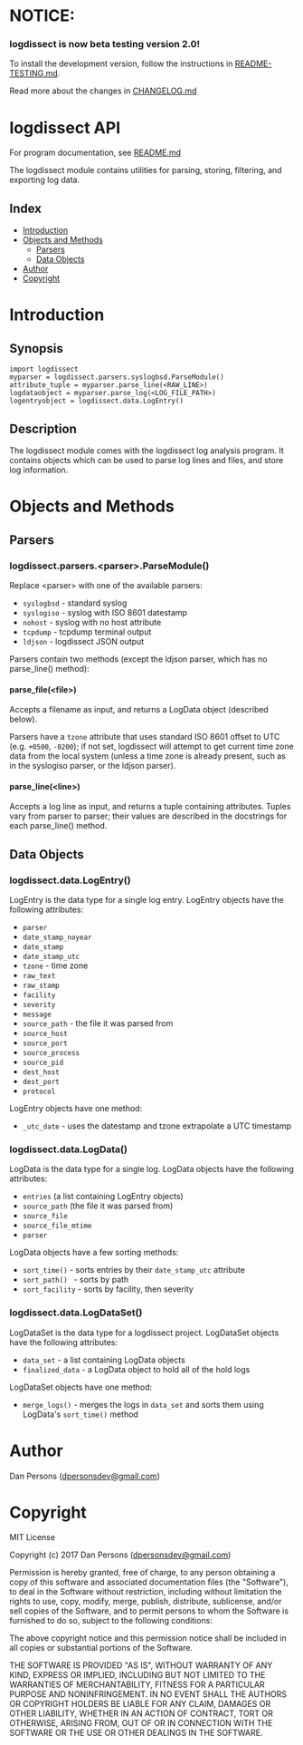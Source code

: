 # NOTICE:
### logdissect is now beta testing version 2.0!
To install the development version, follow the instructions in [README-TESTING.md](README-TESTING.md).

Read more about the changes in [CHANGELOG.md](CHANGELOG.md)

# logdissect API
For program documentation, see [README.md](README.md)

The logdissect module contains utilities for parsing, storing, filtering, and exporting log data.

## Index
- [Introduction](#introduction)
- [Objects and Methods](#objects-and-methods)
  - [Parsers](#parsers)
  - [Data Objects](#data-objects)
- [Author](#author)
- [Copyright](#copyright)

# Introduction
## Synopsis
    import logdissect
    myparser = logdissect.parsers.syslogbsd.ParseModule()
    attribute_tuple = myparser.parse_line(<RAW_LINE>)
    logdataobject = myparser.parse_log(<LOG_FILE_PATH>)
    logentryobject = logdissect.data.LogEntry()

## Description
The logdissect module comes with the logdissect log analysis program. It contains objects which can be used to parse log lines and files, and store log information.

# Objects and Methods

## Parsers
### logdissect.parsers.\<parser>.ParseModule()
Replace \<parser\> with one of the available parsers:

- `` syslogbsd `` - standard syslog
- `` syslogiso `` - syslog with ISO 8601 datestamp
- `` nohost `` - syslog with no host attribute
- `` tcpdump `` - tcpdump terminal output
- `` ldjson `` - logdissect JSON output
    
Parsers contain two methods (except the ldjson parser, which has no parse\_line() method):

#### parse\_file(\<file>)
Accepts a filename as input, and returns a LogData object (described below).

Parsers have a `tzone` attribute that uses standard ISO 8601 offset to UTC (e.g. `+0500`, `-0200`); if not set, logdissect will attempt to get current time zone data from the local system (unless a time zone is already present, such as in the syslogiso parser, or the ldjson parser).

#### parse\_line(\<line>)
Accepts a log line as input, and returns a tuple containing attributes. Tuples vary from parser to parser; their values are described in the docstrings for each parse\_line() method.

## Data Objects
### logdissect.data.LogEntry()
LogEntry is the data type for a single log entry. LogEntry objects have the following attributes:
- `parser`
- `date_stamp_noyear`
- `date_stamp`
- `date_stamp_utc`
- `tzone` - time zone
- `raw_text`
- `raw_stamp`
- `facility`
- `severity`
- `message`
- `source_path` - the file it was parsed from
- `source_host`
- `source_port`
- `source_process`
- `source_pid`
- `dest_host`
- `dest_port`
- `protocol`

LogEntry objects have one method:
- `_utc_date` - uses the datestamp and tzone extrapolate a UTC timestamp

### logdissect.data.LogData()
LogData is the data type for a single log. LogData objects have the following attributes:
- `entries` (a list containing LogEntry objects)
- `source_path` (the file it was parsed from)
- `source_file`
- `source_file_mtime`
- `parser`

LogData objects have a few sorting methods:
- `` sort_time() `` - sorts entries by their `date_stamp_utc` attribute
- `` sort_path()  `` - sorts by path
- `` sort_facility `` - sorts by facility, then severity

### logdissect.data.LogDataSet()
LogDataSet is the data type for a logdissect project. LogDataSet objects have the following attributes:
- `data_set` - a list containing LogData objects
- `finalized_data` - a LogData object to hold all of the hold logs

LogDataSet objects have one method:
- `` merge_logs() `` - merges the logs in `data_set` and sorts them using LogData's `sort_time()` method

# Author
Dan Persons (dpersonsdev@gmail.com)

# Copyright
MIT License

Copyright (c) 2017 Dan Persons (dpersonsdev@gmail.com)

Permission is hereby granted, free of charge, to any person obtaining a copy
of this software and associated documentation files (the "Software"), to deal
in the Software without restriction, including without limitation the rights
to use, copy, modify, merge, publish, distribute, sublicense, and/or sell
copies of the Software, and to permit persons to whom the Software is
furnished to do so, subject to the following conditions:

The above copyright notice and this permission notice shall be included in all
copies or substantial portions of the Software.

THE SOFTWARE IS PROVIDED "AS IS", WITHOUT WARRANTY OF ANY KIND, EXPRESS OR
IMPLIED, INCLUDING BUT NOT LIMITED TO THE WARRANTIES OF MERCHANTABILITY,
FITNESS FOR A PARTICULAR PURPOSE AND NONINFRINGEMENT. IN NO EVENT SHALL THE
AUTHORS OR COPYRIGHT HOLDERS BE LIABLE FOR ANY CLAIM, DAMAGES OR OTHER
LIABILITY, WHETHER IN AN ACTION OF CONTRACT, TORT OR OTHERWISE, ARISING FROM,
OUT OF OR IN CONNECTION WITH THE SOFTWARE OR THE USE OR OTHER DEALINGS IN THE
SOFTWARE.
